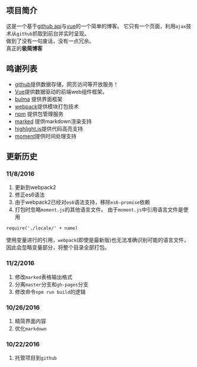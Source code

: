 ## 项目简介

这是一个基于[github api](https://api.github.com)与[vue](https://vue.org)的一个简单的博客。
它只有一个页面，利用`ajax`技术从`github`抓取到前台并实时呈现。  
做到了没有一句废话，没有一点冗余。  
真正的**极简博客**

## 鸣谢列表

* [github](https://github.com)提供数据存储，网页访问等开放服务！
* [Vue](https://vue.org)提供数据驱动的前端web组件框架。
* [bulma](http://bulma.io/) 提供界面框架
* [webpack](http://webpack.github.io/)提供模块打包技术
* [npm](https://www.npmjs.com/) 提供包管理服务
* [marked](https://github.com/chjj/marked) 提供markdown渲染支持
* [highlight.js](https://github.com/isagalaev/highlight.js)提供代码高亮支持
* [moment](https://github.com/moment/moment/)提供时间处理支持

## 更新历史

### 11/8/2016
1. 更新到webpack2
2. 修正es6语法
3. 由于webpack2已经对`es6`语法支持，移除`es6-promise`依赖
4. 打包时忽略`moment.js`的其他语言文件。
由于`moment.js`中引用语言文件是使用
```
require('./locale/' + name)
```
使用变量进行的引用，`webpack`(即使是最新版)也无法准确识别可能的语言文件，因此会忽略变量部分，将整个目录全部打包。

### 11/2/2016
1. 修改`marked`表格输出格式
2. 分离`master`分支和`gh-pages`分支
3. 修改命令`npm run build`的逻辑

### 10/26/2016
1. 精简界面内容
2. 优化`markdown`

### 10/22/2016
1. 托管项目到`github`
